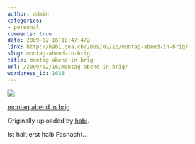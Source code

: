 ```yaml
---
author: admin
categories:
- personal
comments: true
date: 2009-02-16T18:47:47Z
link: http://habi.gna.ch/2009/02/16/montag-abend-in-brig/
slug: montag-abend-in-brig
title: montag abend in brig
url: /2009/02/16/montag-abend-in-brig/
wordpress_id: 1638
---
```


[![](http://farm4.static.flickr.com/3567/3285510498_f159b34eb6_m.jpg)](http://www.flickr.com/photos/habi/3285510498/)
   

 
  [montag abend in brig](http://www.flickr.com/photos/habi/3285510498/)
    

  Originally uploaded by [habi](http://www.flickr.com/people/habi/).
 



Ist halt erst halb Fasnacht...
  

